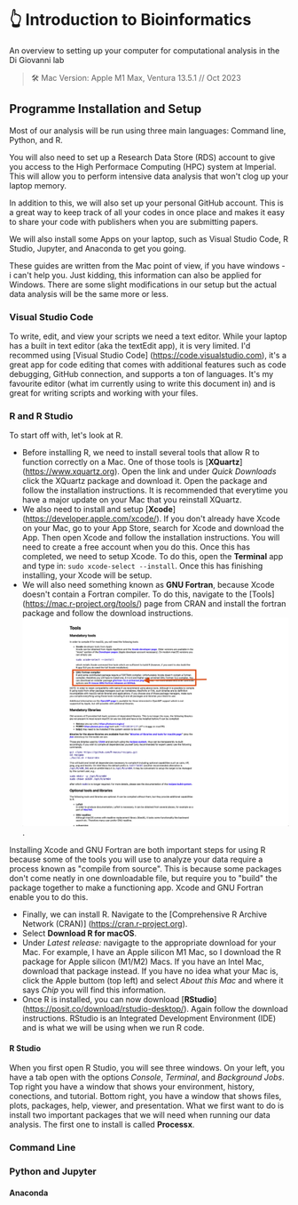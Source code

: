 # 👆 Introduction to Bioinformatics

An overview to setting up your computer for computational analysis in the Di Giovanni lab

>  🛠️ Mac Version: Apple M1 Max, Ventura 13.5.1 // Oct 2023

## Programme Installation and Setup

Most of our analysis will be run using three main languages: Command line, Python, and R. 

You will also need to set up a Research Data Store (RDS) account to give you access to the High Performace Computing (HPC) system at Imperial. This will allow you to perform intensive data analysis that won't clog up your laptop memory. 

In addition to this, we will also set up your personal GitHub account. This is a great way to keep track of all your codes in once place and makes it easy to share your code with publishers when you are submitting papers. 

We will also install some Apps on your laptop, such as Visual Studio Code, R Studio, Jupyter, and Anaconda to get you going. 

These guides are written from the Mac point of view, if you have windows - i can't help you. Just kidding, this information can also be applied for Windows. There are some slight modifications in our setup but the actual data analysis will be the same more or less. 

### Visual Studio Code 
To write, edit, and view your scripts we need a text editor. While your laptop has a built in text editor (aka the textEdit app), it is very limited. I'd recommed using [Visual Studio Code] (https://code.visualstudio.com), it's a great app for code editing that comes with additional features such as code debugging, GitHub connection, and supports a ton of languages. It's my favourite editor (what im currently using to write this document in) and is great for writing scripts and working with your files. 

### R and R Studio
To start off with, let's look at R. 
 
- Before installing R, we need to install several tools that allow R to function correctly on a Mac. One of those tools is [**XQuartz**] (https://www.xquartz.org). Open the link and under *Quick Downloads* click the XQuartz package and download it.  Open the package and follow the installation instructions. It is recommended that everytime you have a major update on your Mac that you reinstall XQuartz. 
- We also need to install and setup [**Xcode**] (https://developer.apple.com/xcode/). If you don't already have Xcode on your Mac, go to your App Store, search for Xcode and download the App. Then open Xcode and follow the installation instructions. You will need to create a free account when you do this. Once this has completed, we need to setup Xcode. To do this, open the **Terminal** app and type in: `sudo xcode-select --install`. Once this has finishing installing, your Xcode will be setup. 
- We will also need something known as **GNU Fortran**, because Xcode doesn't contain a Fortran compiler. To do this, navigate to the [Tools] (https://mac.r-project.org/tools/) page from CRAN and install the fortran package and follow the download instructions. ![Fortran](./Images/GNU%20Fortran.png). 

Installing Xcode and GNU Fortran are both important steps for using R because some of the tools you will use to analyze your data require a process known as "compile from source". This is because some packages don't come neatly in one downloadable file, but require you to "build" the package together to make a functioning app. Xcode and GNU Fortran enable you to do this. 

- Finally, we can install R. Navigate to the [Comprehensive R Archive Network (CRAN)] (https://cran.r-project.org). 
- Select **Download R for macOS**. 
- Under *Latest release:* navigagte to the appropriate download for your Mac. For example, I have an Apple silicon M1 Mac, so I download the R package for Apple silicon (M1/M2) Macs. If you have an Intel Mac, download that package instead. If you have no idea what your Mac is, click the Apple buttom (top left) and select *About this Mac* and where it says *Chip* you will find this information. 
- Once R is installed, you can now download [**RStudio**] (https://posit.co/download/rstudio-desktop/). Again follow the download instructions. RStudio is an Integrated Development Environment (IDE) and is what we will be using when we run R code. 

#### R Studio

When you first open R Studio, you will see three windows. On your left, you have a tab open with the options *Console*, *Terminal*, and *Background Jobs*. Top right you have a window that shows your environment, history, conections, and tutorial. Bottom right, you have a window that shows files, plots, packages, help, viewer, and presentation. What we first want to do is install two important packages that we will need when running our data analysis. The first one to install is called **Processx**. 




### Command Line

### Python and Jupyter

#### Anaconda

